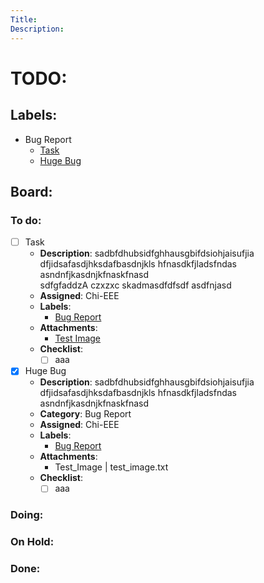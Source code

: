 ```yaml
---
Title:
Description: 
---
```

# TODO:


## Labels:
- <span id="kanban_md:label:bug">Bug Report</span>  
    - [Task](#user-content-kanban_md:task:task)
    - [Huge Bug](#user-content-kanban_md:task:huge_bug)

## Board:

<!-- Kanban-MD:List -->
### To do:  
- [ ] <span id="kanban_md:task:task">Task</span>  
    - **Description**: sadbfdhubsidfghhausgbifdsiohjaisufjia dfjidsafasdjhksdafbasdnjkls hfnasdkfjladsfndas asndnfjkasdnjkfnaskfnasd  
    sdfgfaddzA
    czxzxc
    skadmasdfdfsdf
    asdfnjasd
    - **Assigned**: Chi-EEE  
    - **Labels**:  
        - [Bug Report](#kanban_md:label:bug)
    - **Attachments**:  
        -  [Test Image](other_file.md)  
    - **Checklist**:  
        - [ ] aaa  
- [x] <span id="kanban_md:task:huge_bug">Huge Bug</span>  
    - **Description**: sadbfdhubsidfghhausgbifdsiohjaisufjia dfjidsafasdjhksdafbasdnjkls hfnasdkfjladsfndas asndnfjkasdnjkfnaskfnasd  
    - **Category**: Bug Report  
    - **Assigned**: Chi-EEE  
    - **Labels**:  
        - [Bug Report](#kanban_md:label:bug)
    - **Attachments**:  
        -  Test_Image | test_image.txt  
    - **Checklist**:  
        - [ ] aaa  

<!-- Kanban-MD:List -->
### Doing:

<!-- Kanban-MD:List -->
### On Hold:

<!-- Kanban-MD:List -->
### Done:
